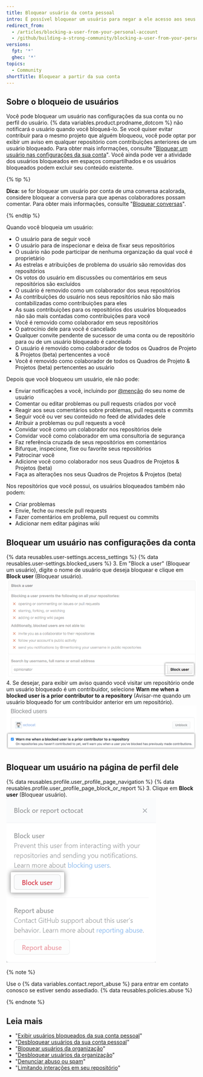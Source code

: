 ```yaml
---
title: Bloquear usuário da conta pessoal
intro: É possível bloquear um usuário para negar a ele acesso aos seus repositórios e atividades e para impedi-lo de enviar notificações a você.
redirect_from:
  - /articles/blocking-a-user-from-your-personal-account
  - /github/building-a-strong-community/blocking-a-user-from-your-personal-account
versions:
  fpt: '*'
  ghec: '*'
topics:
  - Community
shortTitle: Bloquear a partir da sua conta
---
```


## Sobre o bloqueio de usuários

Você pode bloquear um usuário nas configurações da sua conta ou no perfil do usuário. {% data variables.product.prodname_dotcom %} não notificará o usuário quando você bloqueá-lo. Se você quiser evitar contribuir para o mesmo projeto que alguém bloqueou, você pode optar por exibir um aviso em qualquer repositório com contribuições anteriores de um usuário bloqueado. Para obter mais informações, consulte "[Bloquear um usuário nas configurações da sua conta](#blocking-a-user-in-your-account-settings)". Você ainda pode ver a atividade dos usuários bloqueados em espaços compartilhados e os usuários bloqueados podem excluir seu conteúdo existente.

{% tip %}

**Dica:** se for bloquear um usuário por conta de uma conversa acalorada, considere bloquear a conversa para que apenas colaboradores possam comentar. Para obter mais informações, consulte "[Bloquear conversas](/communities/moderating-comments-and-conversations/locking-conversations)".

{% endtip %}

Quando você bloqueia um usuário:
- O usuário para de seguir você
- O usuário para de inspecionar e deixa de fixar seus repositórios
- O usuário não pode participar de nenhuma organização da qual você é proprietário
- As estrelas e atribuições de problema do usuário são removidas dos repositórios
- Os votos do usuário em discussões ou comentários em seus repositórios são excluídos
- O usuário é removido como um colaborador dos seus repositórios
- As contribuições do usuário nos seus repositórios não são mais contabilizadas como contribuições para eles
- As suas contribuições para os repositórios dos usuários bloqueados não são mais contadas como contribuições para você
- Você é removido como colaborador em seus repositórios
- O patrocínio dele para você é cancelado
- Qualquer convite pendente de sucessor de uma conta ou de repositório para ou de um usuário bloqueado é cancelado
- O usuário é removido como colaborador de todos os Quadros de Projeto & Projetos (beta) pertencentes a você
- Você é removido como colaborador de todos os Quadros de Projeto & Projetos (beta) pertencentes ao usuário

Depois que você bloqueou um usuário, ele não pode:
- Enviar notificações a você, incluindo por [@menção](/articles/basic-writing-and-formatting-syntax/#mentioning-people-and-teams) do seu nome de usuário
- Comentar ou editar problemas ou pull requests criados por você
- Reagir aos seus comentários sobre problemas, pull requests e commits
- Seguir você ou ver seu conteúdo no feed de atividades dele
- Atribuir a problemas ou pull requests a você
- Convidar você como um colaborador nos repositórios dele
- Convidar você como colaborador em uma consultoria de segurança
- Faz referência cruzada de seus repositórios em comentários
- Bifurque, inspecione, fixe ou favorite seus repositórios
- Patrocinar você
- Adicione você como colaborador nos seus Quadros de Projetos & Projetos (beta)
- Faça as alterações nos seus Quadros de Projetos & Projetos (beta)

Nos repositórios que você possui, os usuários bloqueados também não podem:
- Criar problemas
- Envie, feche ou mescle pull requests
- Fazer comentários em problema, pull request ou commits
- Adicionar nem editar páginas wiki

## Bloquear um usuário nas configurações da conta

{% data reusables.user-settings.access_settings %}
{% data reusables.user-settings.blocked_users %}
3. Em "Block a user" (Bloquear um usuário), digite o nome de usuário que deseja bloquear e clique em **Block user** (Bloquear usuário). ![Campo Username (Nome de usuário) e botão Block (Bloquear)](/assets/images/help/settings/user-settings-block-user.png)
4. Se desejar, para exibir um aviso quando você visitar um repositório onde um usuário bloqueado é um contribuidor, selecione **Warn me when a blocked user is a prior contributor to a repository** (Avisar-me quando um usuário bloqueado for um contribuidor anterior em um repositório). ![Opção de avisar sobre usuários bloqueados](/assets/images/help/settings/warn-block-user.png)

## Bloquear um usuário na página de perfil dele

{% data reusables.profile.user_profile_page_navigation %}
{% data reusables.profile.user_profile_page_block_or_report %}
3. Clique em **Block user** (Bloquear usuário). ![Caixa de diálogo modal com opções para bloquear o usuário ou denunciar um abuso](/assets/images/help/profile/profile-blockuser.png)

{% note %}

Use o {% data variables.contact.report_abuse %} para entrar em contato conosco se estiver sendo assediado. {% data reusables.policies.abuse %}

{% endnote %}

## Leia mais

- "[Exibir usuários bloqueados da sua conta pessoal](/communities/maintaining-your-safety-on-github/viewing-users-youve-blocked-from-your-personal-account)"
- "[Desbloquear usuários da sua conta pessoal](/communities/maintaining-your-safety-on-github/unblocking-a-user-from-your-personal-account)"
- "[Bloquear usuários da organização](/communities/maintaining-your-safety-on-github/blocking-a-user-from-your-organization)"
- "[Desbloquear usuários da organização](/communities/maintaining-your-safety-on-github/unblocking-a-user-from-your-organization)"
- "[Denunciar abuso ou spam](/communities/maintaining-your-safety-on-github/reporting-abuse-or-spam)"
- "[Limitando interações em seu repositório](/communities/moderating-comments-and-conversations/limiting-interactions-in-your-repository)"
